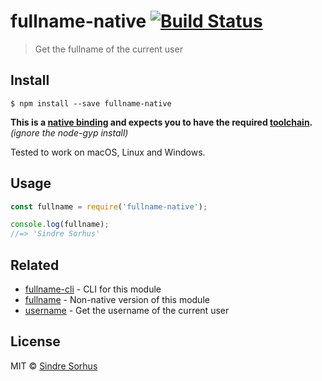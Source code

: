 # fullname-native [![Build Status](https://travis-ci.org/sindresorhus/fullname-native.svg?branch=master)](https://travis-ci.org/sindresorhus/fullname-native)

> Get the fullname of the current user


## Install

```
$ npm install --save fullname-native
```

**This is a [native binding](http://nodejs.org/api/addons.html) and expects you to have the required [toolchain](https://github.com/nodejs/node-gyp#installation).** *(ignore the node-gyp install)*

Tested to work on macOS, Linux and Windows.


## Usage

```js
const fullname = require('fullname-native');

console.log(fullname);
//=> 'Sindre Sorhus'
```


## Related

- [fullname-cli](https://github.com/sindresorhus/fullname-cli) - CLI for this module
- [fullname](https://github.com/sindresorhus/fullname) - Non-native version of this module
- [username](https://github.com/sindresorhus/username) - Get the username of the current user


## License

MIT © [Sindre Sorhus](https://sindresorhus.com)
